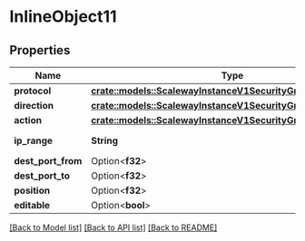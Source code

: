 # InlineObject11

## Properties

Name | Type | Description | Notes
------------ | ------------- | ------------- | -------------
**protocol** | [**crate::models::ScalewayInstanceV1SecurityGroupRuleProtocol**](scaleway.instance.v1.SecurityGroupRule.Protocol.md) |  | 
**direction** | [**crate::models::ScalewayInstanceV1SecurityGroupRuleDirection**](scaleway.instance.v1.SecurityGroupRule.Direction.md) |  | 
**action** | [**crate::models::ScalewayInstanceV1SecurityGroupRuleAction**](scaleway.instance.v1.SecurityGroupRule.Action.md) |  | 
**ip_range** | **String** | (IP network) | 
**dest_port_from** | Option<**f32**> |  | [optional]
**dest_port_to** | Option<**f32**> |  | [optional]
**position** | Option<**f32**> |  | [optional]
**editable** | Option<**bool**> |  | [optional]

[[Back to Model list]](../README.md#documentation-for-models) [[Back to API list]](../README.md#documentation-for-api-endpoints) [[Back to README]](../README.md)


